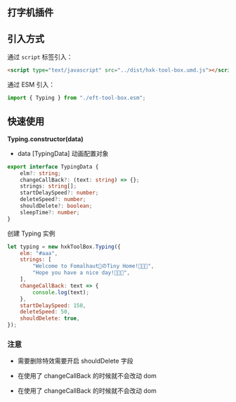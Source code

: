 ## 打字机插件

## 引入方式

通过 `script` 标签引入：

```html
<script type="text/javascript" src="../dist/hxk-tool-box.umd.js"></script>
```

通过 ESM 引入：

```javascript
import { Typing } from "./eft-tool-box.esm";
```

## 快速使用

**Typing.constructor(data)**

-   data [TypingData] 动画配置对象

```ts
export interface TypingData {
	elm?: string;
	changeCallBack?: (text: string) => {};
	strings: string[];
	startDelaySpeed?: number;
	deleteSpeed?: number;
	shouldDelete?: boolean;
	sleepTime?: number;
}
```

创建 Typing 实例

```javascript
let typing = new hxkToolBox.Typing({
	elm: "#aaa",
	strings: [
		"Welcome to Fomalhaut🥝のTiny Home!🤣🤣🤣",
		"Hope you have a nice day!🍭🍭🍭",
	],
	changeCallBack: text => {
		console.log(text);
	},
	startDelaySpeed: 150,
	deleteSpeed: 50,
	shouldDelete: true,
});
```

### 注意 

- 需要删除特效需要开启 shouldDelete 字段

- 在使用了 changeCallBack 的时候就不会改动 dom

- 在使用了 changeCallBack 的时候就不会改动 dom
